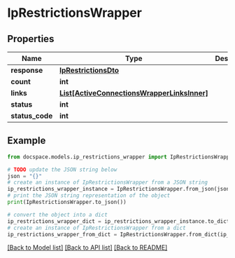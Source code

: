 # IpRestrictionsWrapper


## Properties

Name | Type | Description | Notes
------------ | ------------- | ------------- | -------------
**response** | [**IpRestrictionsDto**](IpRestrictionsDto.md) |  | [optional] 
**count** | **int** |  | [optional] 
**links** | [**List[ActiveConnectionsWrapperLinksInner]**](ActiveConnectionsWrapperLinksInner.md) |  | [optional] 
**status** | **int** |  | [optional] 
**status_code** | **int** |  | [optional] 

## Example

```python
from docspace.models.ip_restrictions_wrapper import IpRestrictionsWrapper

# TODO update the JSON string below
json = "{}"
# create an instance of IpRestrictionsWrapper from a JSON string
ip_restrictions_wrapper_instance = IpRestrictionsWrapper.from_json(json)
# print the JSON string representation of the object
print(IpRestrictionsWrapper.to_json())

# convert the object into a dict
ip_restrictions_wrapper_dict = ip_restrictions_wrapper_instance.to_dict()
# create an instance of IpRestrictionsWrapper from a dict
ip_restrictions_wrapper_from_dict = IpRestrictionsWrapper.from_dict(ip_restrictions_wrapper_dict)
```
[[Back to Model list]](../README.md#documentation-for-models) [[Back to API list]](../README.md#documentation-for-api-endpoints) [[Back to README]](../README.md)


